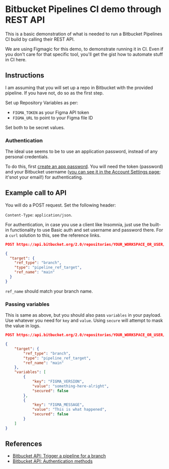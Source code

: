 # Bitbucket Pipelines CI demo through REST API

This is a basic demonstration of what is needed to run a Bitbucket Pipelines CI build by calling their REST API.

We are using Figmagic for this demo, to demonstrate running it in CI. Even if you don't care for that specific tool, you'll get the gist how to automate stuff in CI here.

## Instructions

I am assuming that you will set up a repo in Bitbucket with the provided pipeline. If you have not, do so as the first step.

Set up Repository Variables as per:

- `FIGMA_TOKEN` as your Figma API token
- `FIGMA_URL` to point to your Figma file ID

Set both to be secret values.

### Authentication

The ideal use seems to be to use an application password, instead of any personal credentials.

To do this, first [create an app password](https://bitbucket.org/account/settings/app-passwords/). You will need the token (password) and your Bitbucket username ([you can see it in the Account Settings page](https://bitbucket.org/account/settings/); it'snot your email!) for authenticating.

## Example call to API

You will do a POST request. Set the following header:

`Content-Type`: `application/json`.

For authentication, in case you use a client like Insomnia, just use the built-in functionality to use Basic auth and set username and password there. For a `curl` solution to this, see the reference links.

```json
POST https://api.bitbucket.org/2.0/repositories/YOUR_WORKSPACE_OR_USER/YOUR_REPO/pipelines/#post

{
  "target": {
    "ref_type": "branch",
    "type": "pipeline_ref_target",
    "ref_name": "main"
  }
}
```

`ref_name` should match your branch name.

### Passing variables

This is same as above, but you should also pass `variables` in your payload. Use whatever you need for `key` and `value`. Using `secure` will attempt to mask the value in logs.

```json
POST https://api.bitbucket.org/2.0/repositories/YOUR_WORKSPACE_OR_USER/YOUR_REPO/pipelines/#post

{
	"target": {
		"ref_type": "branch",
		"type": "pipeline_ref_target",
		"ref_name": "main"
	},
	"variables": [
		{
			"key": "FIGMA_VERSION",
			"value": "something-here-alright",
			"secured": false
		},
		{
			"key": "FIGMA_MESSAGE",
			"value": "This is what happened",
			"secured": false
		}
	]
}
```

## References

- [Bitbucket API: Trigger a pipeline for a branch](https://developer.atlassian.com/bitbucket/api/2/reference/resource/repositories/%7Bworkspace%7D/%7Brepo_slug%7D/pipelines/#post)
- [Bitbucket API: Authentication methods](https://developer.atlassian.com/bitbucket/api/2/reference/meta/authentication)
